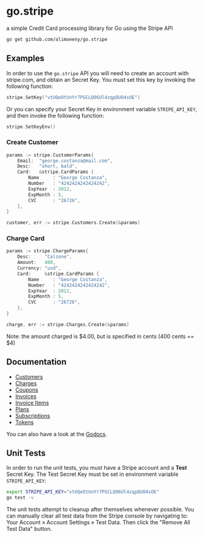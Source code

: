# go.stripe

a simple Credit Card processing library for Go using the Stripe API

```sh
go get github.com/alimoeeny/go.stripe
```

## Examples

In order to use the `go.stripe` API you will need to create an account with
stripe.com, and obtain an Secret Key. You must set this key by invoking the
following function:

```go
stripe.SetKey("vtUQeOtUnYr7PGCLQ96Ul4zqpDUO4sOE")
```

Or you can specify your Secret Key in environment variable `STRIPE_API_KEY`, and
then invoke the following function:

```go
stripe.SetKeyEnv()
```

### Create Customer

```go
params := stripe.CustomerParams{
	Email:  "george.costanza@mail.com",
	Desc:   "short, bald",
	Card:   &stripe.CardParams {
		Name     : "George Costanza",
		Number   : "4242424242424242",
		ExpYear  : 2012,
		ExpMonth : 5,
		CVC      : "26726",
	},
}

customer, err := stripe.Customers.Create(&params)
```

### Charge Card

```go
params := stripe.ChargeParams{
	Desc:     "Calzone",
	Amount:   400,
	Currency: "usd",
	Card:     &stripe.CardParams {
		Name     : "George Costanza",
		Number   : "4242424242424242",
		ExpYear  : 2012,
		ExpMonth : 5,
		CVC      : "26726",
	},
}

charge, err := stripe.Charges.Create(&params)
```

Note: the amount charged is $4.00, but is specified in cents (400 cents == $4)

## Documentation

* [Customers](https://github.com/alimoeeny/go.stripe/wiki/Customers)
* [Charges](https://github.com/alimoeeny/go.stripe/wiki/Charges)
* [Coupons](https://github.com/alimoeeny/go.stripe/wiki/Coupons)
* [Invoices](https://github.com/alimoeeny/go.stripe/wiki/Invoices)
* [Invoice Items](https://github.com/alimoeeny/go.stripe/wiki/Invoice-Items)
* [Plans](https://github.com/alimoeeny/go.stripe/wiki/Plans)
* [Subscriptions](https://github.com/alimoeeny/go.stripe/wiki/Subscriptions)
* [Tokens](https://github.com/alimoeeny/go.stripe/wiki/Tokens)

You can also have a look at the [Godocs](http://gopkgdoc.appspot.com/pkg/github.com/bradrydzewski/go.stripe).

## Unit Tests

In order to run the unit tests, you must have a Stripe account and a **Test** Secret
Key. The Test Secret Key must be set in environment variable `STRIPE_API_KEY`:

```sh
export STRIPE_API_KEY="vtUQeOtUnYr7PGCLQ96Ul4zqpDUO4sOE"
go test -v
```

The unit tests attempt to cleanup after themselves whenever possible. You can
manually clear all test data from the Stripe console by navigating to: Your 
Account » Account Settings » Test Data. Then click the "Remove All Test Data" button.
